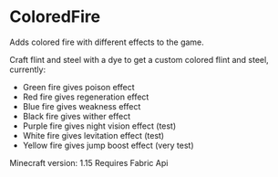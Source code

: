 # ColoredFire

Adds colored fire with different effects to the game.

Craft flint and steel with a dye to get a custom colored flint and steel, currently:
* Green fire gives poison effect
* Red fire gives regeneration effect
* Blue fire gives weakness effect
* Black fire gives wither effect
* Purple fire gives night vision effect (test)
* White fire gives levitation effect (test)
* Yellow fire gives jump boost effect (very test)

Minecraft version: 1.15
Requires Fabric Api